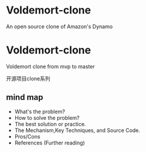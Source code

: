 # Voldemort-clone
An open source clone of Amazon's Dynamo

# Voldemort-clone
Voldemort clone from mvp to master

开源项目clone系列

## mind map
* What's the problem?
* How to solve the problem?
* The best solution or practice.
* The Mechanism,Key Techniques, and Source Code.
* Pros/Cons
* References (Further reading)
